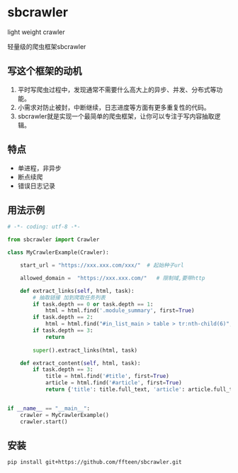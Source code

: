 # sbcrawler
light weight crawler

轻量级的爬虫框架sbcrawler

## 写这个框架的动机

1. 平时写爬虫过程中，发现通常不需要什么高大上的异步、并发、分布式等功能。
2. 小需求对防止被封，中断继续，日志进度等方面有更多重复性的代码。
3. sbcrawler就是实现一个最简单的爬虫框架，让你可以专注于写内容抽取逻辑。

## 特点
- 单进程，非异步
- 断点续爬
- 错误日志记录

## 用法示例

```python
# -*- coding: utf-8 -*-

from sbcrawler import Crawler

class MyCrawlerExample(Crawler):

    start_url = "https://xxx.xxx.com/xxx/"  # 起始种子url

    allowed_domain =  "https://xxx.xxx.com/"   # 限制域,要带http

    def extract_links(self, html, task):
        # 抽取链接 加到爬取任务列表
        if task.depth == 0 or task.depth == 1:
            html = html.find('.module_summary', first=True)
        if task.depth == 2:
            html = html.find("#in_list_main > table > tr:nth-child(6)", first=True)
        if task.depth == 3:
            return
        
        super().extract_links(html, task)

    def extract_content(self, html, task):
        if task.depth == 3:
            title = html.find('#title', first=True)
            article = html.find('#article', first=True)
            return {'title': title.full_text, 'article': article.full_text}


if __name__ == "__main__":
    crawler = MyCrawlerExample()
    crawler.start()

```


## 安装
```
pip install git+https://github.com/ffteen/sbcrawler.git
```
